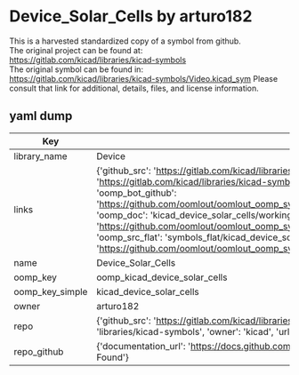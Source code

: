 # Device_Solar_Cells by arturo182  
This is a harvested standardized copy of a symbol from github.  
The original project can be found at:  
https://gitlab.com/kicad/libraries/kicad-symbols  
The original symbol can be found in:
https://gitlab.com/kicad/libraries/kicad-symbols/Video.kicad_sym
Please consult that link for additional, details, files, and license information.  
## yaml dump  
| Key | Value |  
| --- | --- |  
| library_name | Device |  
| links | {'github_src': 'https://gitlab.com/kicad/libraries/kicad-symbols/Video.kicad_sym', 'github_src_repo': 'https://gitlab.com/kicad/libraries/kicad-symbols', 'oomp_bot': 'kicad_device_solar_cells/working', 'oomp_bot_github': 'https://github.com/oomlout/oomlout_oomp_symbol_bot/tree/main/kicad_device_solar_cells/working', 'oomp_doc': 'kicad_device_solar_cells/working', 'oomp_doc_github': 'https://github.com/oomlout/oomlout_oomp_symbol_doc/tree/main/kicad_device_solar_cells/working', 'oomp_src_flat': 'symbols_flat/kicad_device_solar_cells/working', 'oomp_src_flat_github': 'https://github.com/oomlout/oomlout_oomp_symbol_src/tree/main/kicad_device_solar_cells/working'} |  
| name | Device_Solar_Cells |  
| oomp_key | oomp_kicad_device_solar_cells |  
| oomp_key_simple | kicad_device_solar_cells |  
| owner | arturo182 |  
| repo | {'github_src': 'https://gitlab.com/kicad/libraries/kicad-symbols/Video.kicad_sym', 'name': 'libraries/kicad-symbols', 'owner': 'kicad', 'url': 'https://gitlab.com/kicad/libraries/kicad-symbols'} |  
| repo_github | {'documentation_url': 'https://docs.github.com/rest/repos/repos#get-a-repository', 'message': 'Not Found'} |  

